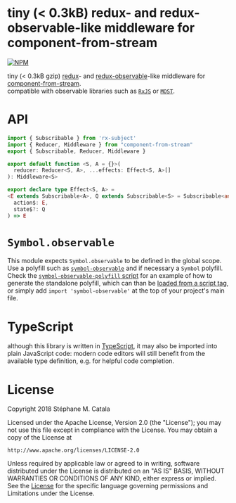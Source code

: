 # tiny (< 0.3kB) redux- and redux-observable-like middleware for component-from-stream
[![NPM](https://nodei.co/npm/component-from-stream-redux.png?compact=true)](https://nodei.co/npm/component-from-stream-redux/)

tiny (< 0.3kB gzip) [redux](https://npmjs.com/package/redux)- and
[redux-observable](https://npmjs.com/package/redux-observable)-like
middleware for [component-from-stream](https://npmjs.com/package/component-from-stream). <br/>
compatible with observable libraries such as [`RxJS`](http://reactivex.io/rxjs/)
or [`MOST`](https://www.npmjs.com/package/most).

<!--
# Example
see the full [example](./example/index.tsx) in this directory.
run the example in your browser locally with `npm run example`
or [online here](https://cdn.rawgit.com/ZenyWay/component-from-stream-redux/v0.1.0/example/index.html).

```ts
// TODO
```
-->
# <a name="API"></a>API
```ts
import { Subscribable } from 'rx-subject'
import { Reducer, Middleware } from "component-from-stream"
export { Subscribable, Reducer, Middleware }

export default function <S, A = {}>(
  reducer: Reducer<S, A>, ...effects: Effect<S, A>[]
): Middleware<S>

export declare type Effect<S, A> =
<E extends Subscribable<A>, Q extends Subscribable<S> = Subscribable<any>>(
  action$: E,
  state$?: Q
) => E

```

# `Symbol.observable`
This module expects `Symbol.observable` to be defined in the global scope.
Use a polyfill such as [`symbol-observable`](https://npmjs.com/package/symbol-observable/)
and if necessary a `Symbol` polyfill.
Check the [`symbol-observable-polyfill` script](./package.json#L10)
for an example of how to generate the standalone polyfill,
which can than be [loaded from a script tag](./example/index.html#L27),
or simply add `import 'symbol-observable'` at the top of your project's main file.

# TypeScript
although this library is written in [TypeScript](https://www.typescriptlang.org),
it may also be imported into plain JavaScript code:
modern code editors will still benefit from the available type definition,
e.g. for helpful code completion.

# License
Copyright 2018 Stéphane M. Catala

Licensed under the Apache License, Version 2.0 (the "License");
you may not use this file except in compliance with the License.
You may obtain a copy of the License at

    http://www.apache.org/licenses/LICENSE-2.0

Unless required by applicable law or agreed to in writing, software
distributed under the License is distributed on an "AS IS" BASIS,
WITHOUT WARRANTIES OR CONDITIONS OF ANY KIND, either express or implied.
See the [License](./LICENSE) for the specific language governing permissions and
Limitations under the License.
